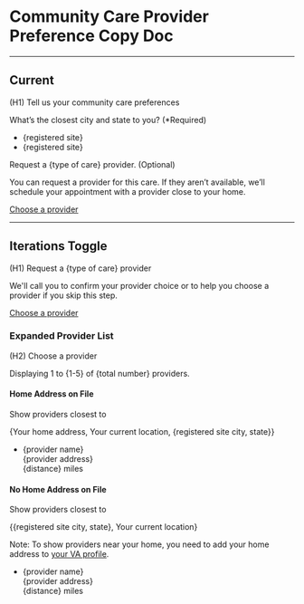 # Community Care Provider Preference Copy Doc

---

## Current

(H1) Tell us your community care preferences

What’s the closest city and state to you? (*Required)

- {registered site}
- {registered site}

Request a {type of care} provider. (Optional)

You can request a provider for this care. If they aren’t available, we’ll schedule your appointment with a provider close to your home.

[Choose a provider](link)


---

## Iterations Toggle

(H1) Request a {type of care} provider

We'll call you to confirm your provider choice or to help you choose a provider if you skip this step.

[Choose a provider](link)

### Expanded Provider List

(H2) Choose a provider

Displaying 1 to {1-5} of {total number} providers.

#### Home Address on File

Show providers closest to

{Your home address, Your current location, {registered site city, state}}

- {provider name}<br>
{provider address}<br>
{distance} miles

#### No Home Address on File

Show providers closest to

{{registered site city, state}, Your current location}

Note: To show providers near your home, you need to add your home address to [your VA profile](link).

- {provider name}<br>
{provider address}<br>
{distance} miles
